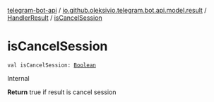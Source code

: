 [telegram-bot-api](../../index.md) / [io.github.oleksivio.telegram.bot.api.model.result](../index.md) / [HandlerResult](index.md) / [isCancelSession](./is-cancel-session.md)

# isCancelSession

`val isCancelSession: `[`Boolean`](https://kotlinlang.org/api/latest/jvm/stdlib/kotlin/-boolean/index.html)

Internal

**Return**
true if result is cancel session

